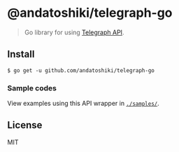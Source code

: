 # @andatoshiki/telegraph-go

> Go library for using [Telegraph API](http://telegra.ph/api).

## Install

```shell
$ go get -u github.com/andatoshiki/telegraph-go
```

### Sample codes

View examples using this API wrapper in [`./samples/`](https://github.com/andatoshiki/telegraph-go/tree/master/samples).

## License

MIT

